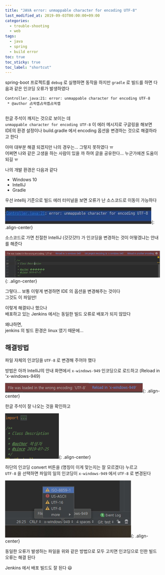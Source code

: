 ```yaml
---
title: "JAVA error: unmappable character for encoding UTF-8"
last_modified_at: 2019-09-03T00:00:00+09:00
categories:
  - trouble-shooting
  - web
tags:
  - java
  - spring
  - build error
toc: true
toc_sticky: true
toc_label: "shortcut"
---
```


spring-boot 프로젝트를 `debug` 로 실행하면 동작을 하지만 `gradle` 로 빌드를 하면 다음과 같은 인코딩 오류가 발생하였다

```
Controller.java:21: error: unmappable character for encoding UTF-8
 * @author 占쏙옙占쏙옙占쏙옙
           ^
```

한글 주석이 깨지는 것으로 보이는 데  
`unmappable character for encoding UTF-8` 이 에러 메시지로 구글링을 해보면  
IDE의 환경 설정이나 build.gradle 에서 encoding 옵션을 변경하는 것으로 해결하라고 한다

아마 대부분 해결 되겠지만 나의 경우는... 그렇지 못하였다 ㅠ  
어쩌면 나와 같은 고생을 하는 사람이 있을 까 하여 글을 공유한다... 누군가에겐 도움이 되길 ㅠ

나의 개발 환경은 다음과 같다

- Windows 10
- IntelliJ
- Gradle

우선 intellij 기준으로 빌드 에러 터미널을 보면 오류가 난 소스코드로 이동이 가능하다

![intellij-error.jpg](/assets/images/posts/2019-09-03/intellij-error.jpg){: .align-center}

소스코드로 가면 친절한 IntelliJ (갓갓갓!!) 가 인코딩을 변경하는 것이 어떻겠냐는 안내를 해준다

![intellij-encoding.jpg](/assets/images/posts/2019-09-03/intellij-encoding.jpg){: .align-center}

그렇다... 보통 이렇게 변경하면 IDE 의 옵션을 변경해주는 것이다  
그것도 이 파일만!

이렇게 해결되나 했으나  
배포하고 있는 Jenkins 에서는 동일한 빌드 오류로 배포가 되지 않았다

왜냐하면,  
jenkins 의 빌드 환경은 linux 였기 때문에...

## 해결방법

파일 자체의 인코딩을 `UTF-8` 로 변경해 주어야 했다

방법은 아까 IntelliJ의 안내 화면에서 `x-windows-949` 인코딩으로 로드하고 (Reload in 'x-windows-949)

![reload-x-windows-949.png](/assets/images/posts/2019-09-03/reload-x-windows-949.png){: .align-center}

한글 주석이 잘 나오는 것을 확인하고

![hangul-comment.png](/assets/images/posts/2019-09-03/hangul-comment.png){: .align-center}

하단의 인코딩 convert 버튼을 (명칭이 이게 맞는지는 잘 모르겠다) 누르고  
`UTF-8` 을 선택하면 파일의 일의 인코딩이 `x-windows-949` 에서 `UTF-8` 로 변경된다

![intellij-convert-encoding.jpg](/assets/images/posts/2019-09-03/intellij-convert-encoding.jpg){: .align-center}

동일한 오류가 발생하는 파일을 위와 같은 방법으로 모두 고치면 인코딩으로 인한 빌드오류는 해결 된다

Jenkins 에서 배포 빌드도 잘 된다 😃
